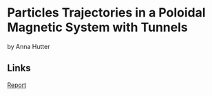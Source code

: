 # Particles Trajectories in a Poloidal Magnetic System with Tunnels
by Anna Hutter

## Links
[Report](https://github.com/anekslen/semesterproject/blob/main/report)
